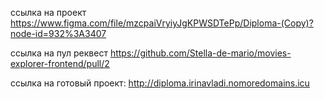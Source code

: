 ссылка на проект
https://www.figma.com/file/mzcpaiVryiyJgKPWSDTePp/Diploma-(Copy)?node-id=932%3A3407

 ссылка на пул реквест
 https://github.com/Stella-de-mario/movies-explorer-frontend/pull/2

 ссылка на готовый проект:
 http://diploma.irinavladi.nomoredomains.icu